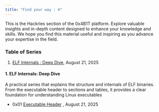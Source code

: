 ```yaml
---
title: "Find your way : H"
---
```


This is the Hackries section of the 0x4B1T platform. Explore valuable insights and in-depth content designed to enhance your knowledge and skills. We hope you find this material useful and inspiring as you advance your expertise in the field.

### Table of Series
1. [ELF Internals : Deep Dive](#), August 21, 2025

#### 1. ELF Internals: Deep Dive

A practical series that explains the structure and internals of ELF binaries. From the executable header to sections and tables, it provides a clear foundation for understanding Linux executables

- 0x01 [Executable Header](https://kris3c.github.io/hackries/mastering-x86-64-assembly/0x01) , August 21, 2025

